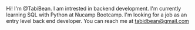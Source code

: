 Hi! I'm @TabiBean.
I am intrested in backend development.
I'm currently learning SQL with Python at Nucamp Bootcamp.
I'm looking for a job as an entry level back end developer.
You can reach me at tabidbean@gmail.com


